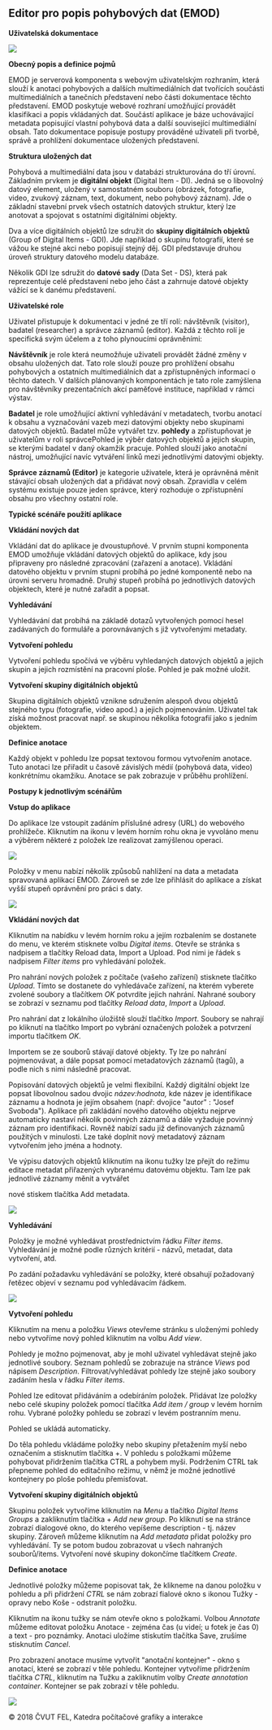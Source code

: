 ## **Editor pro popis pohybových dat (EMOD)**

**Uživatelská dokumentace**

 ![][dancer]

**Obecný popis a definice pojmů**

EMOD je serverová komponenta s webovým uživatelským rozhraním, která slouží k anotaci pohybových a dalších multimediálních dat tvořících součásti multimediálních a tanečních představení nebo části dokumentace těchto představení. EMOD poskytuje webové rozhraní umožňující provádět klasifikaci a popis vkládaných dat. Součástí aplikace je 
báze uchovávající metadata popisující vlastní pohybová data a další související multimediální obsah. Tato dokumentace popisuje postupy prováděné uživateli při tvorbě, správě a prohlížení dokumentace uložených představení.

**Struktura uložených dat**

Pohybová a multimediální data jsou v databázi strukturována do tří úrovní. Základním prvkem je **digitální objekt** (Digital Item - DI). Jedná se o libovolný datový element, uložený v samostatném souboru (obrázek, fotografie, video, zvukový záznam, text, dokument, nebo pohybový záznam). Jde o základní stavební prvek všech ostatních datových struktur, který lze anotovat a spojovat s ostatními digitálními objekty.

Dva a více digitálních objektů lze sdružit do **skupiny digitálních objektů** (Group of Digital Items - GDI). Jde například o skupinu fotografií, které se vážou ke stejné akci nebo popisují stejný děj. GDI představuje druhou úroveň struktury datového modelu databáze.

Několik GDI lze sdružit do **datové sady** (Data Set - DS), která pak reprezentuje celé představení nebo jeho část a zahrnuje datové objekty vážící se k danému představení.

**Uživatelské role**

Uživatel přistupuje k dokumentaci v jedné ze tří rolí: návštěvník (visitor), badatel (researcher) a správce záznamů (editor). Každá z těchto rolí je specifická svým účelem a z toho plynoucími oprávněními:

**Návštěvník** je role která neumožňuje uživateli provádět žádné změny v obsahu uložených dat. Tato role slouží pouze pro prohlížení obsahu pohybových a ostatních multimediálních dat a zpřístupněných informací o těchto datech. V dalších plánovaných komponentách je tato role zamýšlena pro návštěvníky prezentačních akcí paměťové instituce, například v rámci výstav.

**Badatel** je role umožňující aktivní vyhledávání v metadatech, tvorbu anotací k obsahu a vyznačování vazeb mezi datovými objekty nebo skupinami datových objektů. Badatel může vytvářet tzv. **pohledy** a zpřístupňovat je uživatelům v roli správcePohled je výběr datových objektů a jejich skupin, se kterými badatel v daný okamžik pracuje. Pohled slouží jako anotační nástroj, umožňující navíc vytváření linků mezi jednotlivými datovými objekty.

**Správce záznamů (Editor)** je kategorie uživatele, která je oprávněná měnit stávající obsah uložených dat a přidávat nový obsah. Zpravidla v celém systému existuje pouze jeden správce, který rozhoduje o zpřístupnění obsahu pro všechny ostatní role.

**Typické scénáře použití aplikace**

**Vkládání nových dat**

Vkládání dat do aplikace je dvoustupňové. V prvním stupni komponenta EMOD umožňuje vkládání datových objektů do aplikace, kdy jsou připraveny pro následné zpracování (zařazení a anotace). Vkládání datového objektu v prvním stupni probíhá po jedné komponentě nebo na úrovni serveru hromadně.  Druhý stupeň probíhá po jednotlivých datových objektech, které je nutné zařadit a popsat.

**Vyhledávání**

Vyhledávání dat probíhá na základě dotazů vytvořených pomocí hesel zadávaných do formuláře a porovnávaných s již vytvořenými metadaty.

**Vytvoření pohledu**

Vytvoření pohledu spočívá ve výběru vyhledaných datových objektů a jejich skupin a jejich rozmístění na pracovní ploše. Pohled je pak možné uložit.

**Vytvoření skupiny digitálních objektů**

Skupina digitálních objektů vznikne sdružením alespoň dvou objektů stejného typu (fotografie, video apod.) a jejich pojmenováním. Uživatel tak získá možnost pracovat např. se skupinou několika fotografií jako s jedním objektem.

**Definice anotace**

Každý objekt v pohledu lze popsat textovou formou vytvořením anotace. Tuto anotaci lze přiřadit u časově závislých médií (pohybová data, video) konkrétnímu okamžiku. Anotace se pak zobrazuje v průběhu prohlížení.



**Postupy k jednotlivým scénářům**

**Vstup do aplikace**

Do aplikace lze vstoupit zadáním příslušné adresy (URL) do webového prohlížeče. Kliknutím na ikonu v levém horním rohu okna je vyvoláno menu a výběrem některé z položek lze realizovat zamýšlenou operaci.



 ![][START]

Položky v menu nabízí několik způsobů nahlížení na data a metadata spravovaná aplikací EMOD. Zároveň se zde lze přihlásit do aplikace a získat vyšší stupeň oprávnění pro práci s daty.

 ![][MENU]

**Vkládání nových dat**

Kliknutím na nabídku v levém horním roku a jejím rozbalením se dostanete do menu, ve kterém stisknete volbu _Digital items_. Otevře se stránka s nadpisem a tlačítky Reload data, Import a Upload. Pod nimi je řádek s nadpisem _Filter items_ pro vyhledávání položek.

Pro nahrání nových položek z počítače (vašeho zařízení) stisknete tlačítko _Upload_. Tímto se dostanete do vyhledávače zařízení, na kterém vyberete zvolené soubory a tlačítkem _OK_ potvrdíte jejich nahrání. Nahrané soubory se zobrazí v seznamu pod tlačítky _Reload data_, _Import_ a _Upload_.

Pro nahrání dat z lokálního úložiště slouží tlačítko _Import_. Soubory se nahrají po kliknutí na tlačítko Import po vybrání označených položek a potvrzení importu tlačítkem _OK_.

Importem se ze souborů stávají datové objekty. Ty lze po nahrání pojmenovávat, a dále popsat pomocí metadatových záznamů (tagů), a podle nich s nimi následně pracovat.

Popisování datových objektů je velmi flexibilní. Každý digitální objekt lze popsat libovolnou sadou dvojic _název:hodnota,_ kde název je identifikace záznamu a hodnota je jejím obsahem (např: dvojice &quot;autor&quot; : &quot;Josef Svoboda&quot;). Aplikace při zakládání nového datového objektu nejprve automaticky nastaví několik povinných záznamů a dále vyžaduje povinný záznam pro identifikaci. Rovněž nabízí sadu již definovaných záznamů použitých v minulosti. Lze také doplnit nový metadatový záznam vytvořením jeho jména a hodnoty.



Ve výpisu datových objektů kliknutím na ikonu tužky lze přejít do režimu editace metadat přiřazených vybranému datovému objektu. Tam lze pak jednotlivé záznamy měnit a vytvářet

nové stiskem tlačítka Add metadata.

 ![][DI]

**Vyhledávání**

Položky je možné vyhledávat prostřednictvím řádku _Filter items_. Vyhledávání je možné podle různých kritérií - názvů, metadat, data vytvoření, atd.

Po zadání požadavku vyhledávání se položky, které obsahují požadovaný řetězec objeví v seznamu pod vyhledávacím řádkem.

 ![][VIEW]

**Vytvoření pohledu**

Kliknutím na menu a položku _Views_ otevřeme stránku s uloženými pohledy nebo vytvoříme nový pohled kliknutím na volbu _Add view_.

Pohledy je možno pojmenovat, aby je mohl uživatel vyhledávat stejně jako jednotlivé soubory. Seznam pohledů se zobrazuje na stránce _Views_ pod nápisem _Description_. Filtrovat/vyhledávat pohledy lze stejně jako soubory zadáním hesla v řádku _Filter items_.

Pohled lze editovat přidáváním a odebíráním položek. Přidávat lze položky nebo celé skupiny položek pomocí tlačítka _Add item / group_ v levém horním rohu. Vybrané položky pohledu se zobrazí v levém postranním menu.

Pohled se ukládá automaticky.

Do těla pohledu vkládáme položky nebo skupiny přetažením myší nebo označením a stisknutím tlačítka +. V pohledu s položkami můžeme pohybovat přidržením tlačítka CTRL a pohybem myši. Podržením CTRL tak přepneme pohled do editačního režimu, v němž je možné jednotlivé kontejnery po ploše pohledu přemisťovat.

**Vytvoření skupiny digitálních objektů**

Skupinu položek vytvoříme kliknutím na _Menu_ a tlačítko _Digital Items Groups_ a zakliknutím tlačítka + _Add new group_. Po kliknutí se na stránce zobrazí dialogové okno, do kterého vepíšeme description - tj. název skupiny. Zároveň můžeme kliknutím na _Add metadata_ přidat položky pro vyhledávání. Ty se potom budou zobrazovat u všech nahraných souborů/items. Vytvoření nové skupiny dokončíme tlačítkem _Create_.

**Definice anotace**

Jednotlivé položky můžeme popisovat tak, že klikneme na danou položku v pohledu a při přidržení _CTRL_ se nám zobrazí fialové okno s ikonou Tužky - opravy nebo Koše - odstranit položku.

Kliknutím na ikonu tužky se nám otevře okno s položkami. Volbou _Annotate_ můžeme editovat položku Anotace - zejména čas (u videí; u fotek je čas 0) a text - pro poznámky. Anotaci uložíme stiskutím tlačítka Save, zrušíme stisknutím _Cancel_.

Pro zobrazení anotace musíme vytvořit &quot;anotační kontejner&quot; - okno s anotací, které se zobrazí v těle pohledu. Kontejner vytvoříme přidržením tlačítka _CTRL_, kliknutím na Tužku a zakliknutím volby _Create annotation container_. Kontejner se pak zobrazí v těle pohledu.

 ![][EDITVIEW]

© 2018 ČVUT FEL, Katedra počítačové grafiky a interakce


[dancer]: /frontend/lm-naki/doc/dancer01_emboss.jpg
[DI]: /frontend/lm-naki/doc/emod-DIs.jpg
[EDITVIEW]: /frontend/lm-naki/doc/emod-edit-view.jpg
[MENU]: /frontend/lm-naki/doc/emod-menu.jpg
[START]: /frontend/lm-naki/doc/emod-start.jpg
[VIEW]: /frontend/lm-naki/doc/emod-view.jpg
